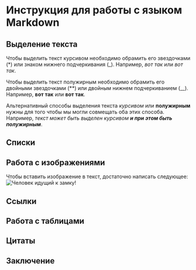 # Инструкция для работы с языком Markdown

## Выделение текста 

Чтобы выделить текст курсивом необходимо обрамить его звездочками (*) или знаком нижнего подчеркивания (_). Например, *вот так* или _вот так_. 

Чтобы выделить текст полужирным необходимо обрамить его двойными звездочками (**) или двойным нижнем подчеркиванием (__). Например, **вот так** или __вот так__.

Альтернативный способы выделения текста *курсивом* или **полужирным** нужны для того чтобы мы могли совмещать оба этих способа. Например, _текст может быть выделен курсивом **и при этом быть полужирным**_.

## Списки

## Работа с изображениями

Чтобы вставить изображение в текст, достаточно написать следующее: 
![Человек идущий к замку!](Castel.jpg) 

## Ссылки

## Работа с таблицами

## Цитаты 

## Заключение 